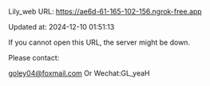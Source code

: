 Lily_web URL: https://ae6d-61-165-102-156.ngrok-free.app

Updated at: 2024-12-10 01:51:13

If you cannot open this URL, the server might be down.

Please contact: 

goley04@foxmail.com Or Wechat:GL_yeaH
